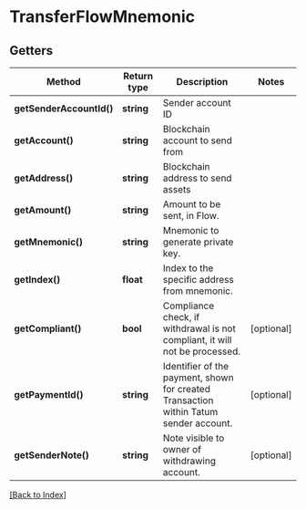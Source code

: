# TransferFlowMnemonic

## Getters

Method | Return type | Description | Notes
------------ | ------------- | ------------- | -------------
**getSenderAccountId()** | **string** | Sender account ID |
**getAccount()** | **string** | Blockchain account to send from |
**getAddress()** | **string** | Blockchain address to send assets |
**getAmount()** | **string** | Amount to be sent, in Flow. |
**getMnemonic()** | **string** | Mnemonic to generate private key. |
**getIndex()** | **float** | Index to the specific address from mnemonic. |
**getCompliant()** | **bool** | Compliance check, if withdrawal is not compliant, it will not be processed. | [optional]
**getPaymentId()** | **string** | Identifier of the payment, shown for created Transaction within Tatum sender account. | [optional]
**getSenderNote()** | **string** | Note visible to owner of withdrawing account. | [optional]

[[Back to Index]](../index.md)
